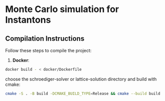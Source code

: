 # Monte Carlo simulation for Instantons

## Compilation Instructions

Follow these steps to compile the project:

1. **Docker**:

  ```bash
  docker build - < docker/Dockerfile
  ```

choose the schroediger-solver or lattice-solution directory and build with cmake:

 ```bash
 cmake -S . -B build -DCMAKE_BUILD_TYPE=Release && cmake --build build
```
